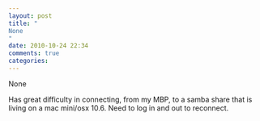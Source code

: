 ```yaml
---
layout: post
title: "
None
"
date: 2010-10-24 22:34
comments: true
categories: 
---
```


None


Has great difficulty in connecting, from my MBP, to a samba share that is living on a mac mini/osx 10.6. Need to log in and out to reconnect.

